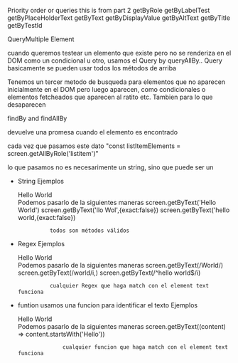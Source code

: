 Priority order or queries this is from part 2
  getByRole
  getByLabelTest
  getByPlaceHolderText
  getByText
  getByDisplayValue
  getByAltText
  getByTitle
  getByTestId

QueryMultiple Element

  cuando queremos testear un elemento que existe pero no se renderiza en el DOM como un condicional u otro, usamos el Query by
  queryAllBy.. Query  basicamente se pueden usar todos los métodos de arriba

Tenemos un tercer metodo de busqueda para elementos que no aparecen inicialmente en el DOM pero luego aparecen, como condicionales o elementos fetcheados que aparecen al ratito etc. Tambien para lo que desaparecen

findBy and findAllBy

devuelve una promesa cuando el elemento es encontrado


cada vez que pasamos este dato "const listItemElements = screen.getAllByRole('listitem')"

lo que pasamos no es necesarimente un string, sino que puede ser un 
  * String
      Ejemplos   <div>Hello World<div>
                  Podemos pasarlo de la siguientes maneras
                  screen.getByText('Hello World')
                  screen.getByText('llo Wol',{exact:false})
                  screen.getByText('hello world,{exact:false})

                  todos son métodos válidos
  * Regex
      Ejemplos   <div>Hello World<div>
                  Podemos pasarlo de la siguientes maneras
                  screen.getByText(/World/)
                  screen.getByText(/world/i,)
                  screen.getByText(/^hello world$/i)

                  cualquier Regex que haga match con el element text funciona

  * funtion             usamos una funcion para identificar el texto
      Ejemplos   <div>Hello World<div>
                      Podemos pasarlo de la siguientes maneras
                      screen.getByText((content) => content.startsWith('Hello'))                      

                      cualquier funcion que haga match con el element text funciona

                